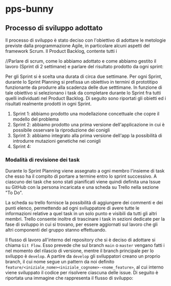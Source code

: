# pps-bunny

## Processo di sviluppo adottato
Il processo di sviluppo è stato deciso con l'obiettivo di adottare le metologie previste dalla programmazione Agile, 
in particolare alcuni aspetti del framework Scrum. 
Il Product Backlog, contente tutti i 

//Parlare di scrum, come lo abbiamo adottato e come abbiamo gestito il lavoro (Sprint di 2 settimane) e parlare del
risultato prodotto da ogni sprint:

Per gli Sprint si è scelta una durata di circa due settimane. Per ogni Sprint, durante lo Sprint Planning si prefissa 
un obiettivo in termini di prototitipo funzionante da produrre alla scadenza delle due setttimane. In funzione di tale obiettivo 
si selezionano i task da completare durante lo Sprint fra tutti quelli individuati nel Product Backlog.
Di seguito sono riportati gli obietti ed i risultati realmente prodotti in ogni Sprint.

1. Sprint 1: abbiamo prodotto una modellazione concettuale che copre il modello del problema
2. Sprint 2: abbiamo prodotto una prima versione dell'applicazione in cui è possibile osservare la riproduzione dei
   conigli
3. Sprint 3: abbiamo integrato alla prima versione dell'app la possibilità di introdurre mutazioni genetiche nei conigli
4. Sprint 4:

### Modalità di revisione dei task
Durante lo Sprint Planning viene assegnato a ogni membro l'insieme di task che esso ha il compito di portare a termine entro lo sprint successivo.
A ciascuno dei task che sono stati pianificati viene quindi definita una Issue su GitHub con la persona incaricata e
una scheda su Trello nella sezione "To Do".

La scheda su trello fornisce la possibilità di aggiungere dei commenti e dei punti elenco, permettendo ad ogni sviluppatore
di avere tutte le informazioni relative a quel task in un solo punto e visibili da tutti gli altri membri. Trello consente
inoltre di trascinare i task in sezioni dedicate per la fase di sviluppo in cui si trovano, per essere aggiornati sul lavoro che
gli altri componenti del gruppo stanno effettuando.

Il flusso di lavoro all'interno del repository che si è deciso di adottare si chiama `Git Flow`. Esso prevede che sul branch
`main` o `master` vengano fatti i nel momento del rilascio di versione, mentre il branch principale per lo sviluppo
è `develop`. A partire da `develop` gli sviluppatori creano un proprio branch, il cui nome segue un pattern da noi definito
`feature/<iniziale_nome><iniziale_cognome>-<nome_feature>`, al cui interno viene sviluppato il codice per risolvere ciascuna
delle issue. Di seguito è riportata una immagine che rappresenta il flusso di sviluppo: